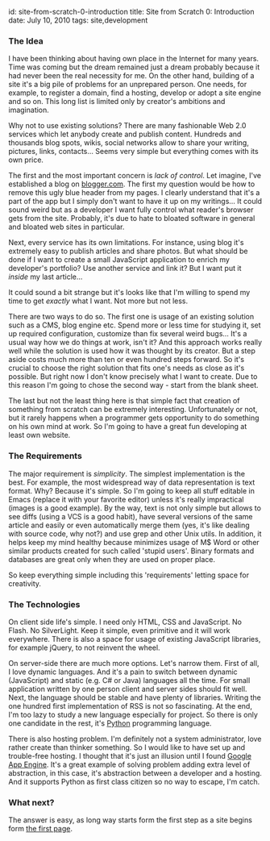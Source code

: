 id:     site-from-scratch-0-introduction
title:  Site from Scratch 0: Introduction
date:   July 10, 2010
tags:   site,development

### The Idea

I have been thinking about having own place in the Internet for many years.
Time was coming but the dream remained just a dream probably because it had never been the real necessity for me.
On the other hand, building of a site it's a big pile of problems for an unprepared person. 
One needs, for example, to register a domain, find a hosting, develop or adopt a site engine and so on.
This long list is limited only by creator's ambitions and imagination.


Why not to use existing solutions?
There are many fashionable Web 2.0 services which let anybody create and publish content.
Hundreds and thousands blog spots, wikis, social networks allow to share your writing, pictures, links, contacts...
Seems very simple but everything comes with its own price.

The first and the most important concern is *lack of control*.
Let imagine, I've established a blog on [blogger.com](http://www.blogger.com).
The first my question would be how to remove this ugly blue header from my pages.
I clearly understand that it's a part of the app but I simply don't want to have it up on my writings...
It could sound weird but as a developer I want fully control what reader's browser gets from the site.
Probably, it's due to hate to bloated software in general and bloated web sites in particular.

Next, every service has its own limitations. 
For instance, using blog it's extremely easy to publish articles and share photos.
But what should be done if I want to create a small JavaScript application to enrich my developer's portfolio? 
Use another service and link it? But I want put it *inside* my last article...

It could sound a bit strange but it's looks like that I'm willing to spend my time to get *exactly* what I want.
Not more but not less.

There are two ways to do so.
The first one is usage of an existing solution such as a CMS, blog engine etc.
Spend more or less time for studying it, set up required configuration, customize than fix several weird bugs...
It's a usual way how we do things at work, isn't it?
And this approach works really well while the solution is used how it was thought by its creator.
But a step aside costs much more than ten or even hundred steps forward.
So it's crucial to choose the right solution that fits one's needs as close as it's possible.
But right now I don't know precisely what I want to create.
Due to this reason I'm going to chose the second way - start from the blank sheet.

The last but not the least thing here is that simple fact
that creation of something from scratch can be extremely interesting.
Unfortunately or not, but it rarely happens when a programmer gets opportunity to do something on his own mind at work.
So I'm going to have a great fun developing at least own website.

### The Requirements

The major requirement is *simplicity*.
The simplest implementation is the best.
For example, the most widespread way of data representation is text format.
Why? Because it's simple.
So I'm going to keep all stuff editable in Emacs (replace it with your favorite editor)
unless it's really impractical (images is a good example).
By the way, text is not only simple but allows to see diffs (using a VCS is a good habit),
have several versions of the same article and easily or even automatically merge them
(yes, it's like dealing with source code, why not?) and use grep and other Unix utils. 
In addition, it helps keep my mind healthy because minimizes usage of M$ Word or other similar products
created for such called 'stupid users'.
Binary formats and databases are great only when they are used on proper place.

So keep everything simple including this 'requirements' letting  space for creativity.

### The Technologies

On client side life's simple.
I need only HTML, CSS and JavaScript. No Flash. No SilverLight.
Keep it simple, even primitive and it will work everywhere.
There is also a space for usage of existing JavaScript libraries, for example jQuery, to not reinvent the wheel.

On server-side there are much more options. Let's narrow them.
First of all, I love dynamic languages.
And it's a pain to switch between dynamic (JavaScript) and static (e.g. C# or Java) languages all the time.
For small application written by one person client and server sides should fit well.
Next, the language should be stable and have plenty of libraries.
Writing the one hundred first implementation of RSS is not so fascinating.
At the end, I'm too lazy to study a new language especially for project.
So there is only one candidate in the rest, it's [Python](http://www.python.org) programming language.

There is also hosting problem. 
I'm definitely not a system administrator, love rather create than thinker something.
So I would like to have set up and trouble-free hosting.
I thought that it's just an illusion until I found [Google App Engine](https://appengine.google.com/).
It's a great example of solving problem adding extra level of abstraction,
in this case, it's abstraction between a developer and a hosting.
And it supports Python as first class citizen so no way to escape, I'm catch.

### What next?

The answer is easy, as long way starts form the first step as a site begins form
[the first page](/blog/site-from-scratch-1-the-first-page).




